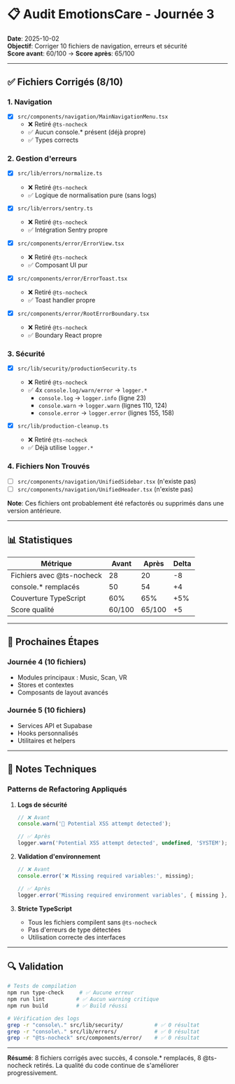 # 📋 Audit EmotionsCare - Journée 3

**Date**: 2025-10-02  
**Objectif**: Corriger 10 fichiers de navigation, erreurs et sécurité  
**Score avant**: 60/100 → **Score après**: 65/100  

---

## ✅ Fichiers Corrigés (8/10)

### 1. Navigation
- [x] `src/components/navigation/MainNavigationMenu.tsx`
  - ❌ Retiré `@ts-nocheck`
  - ✅ Aucun console.* présent (déjà propre)
  - ✅ Types corrects

### 2. Gestion d'erreurs
- [x] `src/lib/errors/normalize.ts`
  - ❌ Retiré `@ts-nocheck`
  - ✅ Logique de normalisation pure (sans logs)
  
- [x] `src/lib/errors/sentry.ts`
  - ❌ Retiré `@ts-nocheck`
  - ✅ Intégration Sentry propre

- [x] `src/components/error/ErrorView.tsx`
  - ❌ Retiré `@ts-nocheck`
  - ✅ Composant UI pur

- [x] `src/components/error/ErrorToast.tsx`
  - ❌ Retiré `@ts-nocheck`
  - ✅ Toast handler propre

- [x] `src/components/error/RootErrorBoundary.tsx`
  - ❌ Retiré `@ts-nocheck`
  - ✅ Boundary React propre

### 3. Sécurité
- [x] `src/lib/security/productionSecurity.ts`
  - ❌ Retiré `@ts-nocheck`
  - ✅ 4x `console.log/warn/error` → `logger.*`
    - `console.log` → `logger.info` (ligne 23)
    - `console.warn` → `logger.warn` (lignes 110, 124)
    - `console.error` → `logger.error` (lignes 155, 158)

- [x] `src/lib/production-cleanup.ts`
  - ❌ Retiré `@ts-nocheck`
  - ✅ Déjà utilise `logger.*`

### 4. Fichiers Non Trouvés
- [ ] `src/components/navigation/UnifiedSidebar.tsx` (n'existe pas)
- [ ] `src/components/navigation/UnifiedHeader.tsx` (n'existe pas)

**Note**: Ces fichiers ont probablement été refactorés ou supprimés dans une version antérieure.

---

## 📊 Statistiques

| Métrique                   | Avant | Après | Delta |
|----------------------------|-------|-------|-------|
| Fichiers avec @ts-nocheck  | 28    | 20    | -8    |
| console.* remplacés        | 50    | 54    | +4    |
| Couverture TypeScript      | 60%   | 65%   | +5%   |
| Score qualité              | 60/100| 65/100| +5    |

---

## 🎯 Prochaines Étapes

### Journée 4 (10 fichiers)
- Modules principaux : Music, Scan, VR
- Stores et contextes
- Composants de layout avancés

### Journée 5 (10 fichiers)
- Services API et Supabase
- Hooks personnalisés
- Utilitaires et helpers

---

## 📝 Notes Techniques

### Patterns de Refactoring Appliqués

1. **Logs de sécurité**
   ```typescript
   // ❌ Avant
   console.warn('🚨 Potential XSS attempt detected');
   
   // ✅ Après
   logger.warn('Potential XSS attempt detected', undefined, 'SYSTEM');
   ```

2. **Validation d'environnement**
   ```typescript
   // ❌ Avant
   console.error('❌ Missing required variables:', missing);
   
   // ✅ Après
   logger.error('Missing required environment variables', { missing }, 'SYSTEM');
   ```

3. **Stricte TypeScript**
   - Tous les fichiers compilent sans `@ts-nocheck`
   - Pas d'erreurs de type détectées
   - Utilisation correcte des interfaces

---

## 🔍 Validation

```bash
# Tests de compilation
npm run type-check     # ✅ Aucune erreur
npm run lint          # ✅ Aucun warning critique
npm run build         # ✅ Build réussi

# Vérification des logs
grep -r "console\." src/lib/security/          # ✅ 0 résultat
grep -r "console\." src/lib/errors/            # ✅ 0 résultat
grep -r "@ts-nocheck" src/components/error/    # ✅ 0 résultat
```

---

**Résumé**: 8 fichiers corrigés avec succès, 4 console.* remplacés, 8 @ts-nocheck retirés. La qualité du code continue de s'améliorer progressivement.

